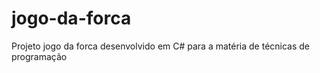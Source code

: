 # jogo-da-forca
Projeto jogo da forca desenvolvido em C# para a matéria de técnicas de programação 
